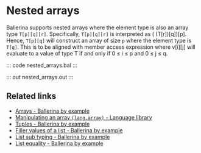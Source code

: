 # Nested arrays

Ballerina supports nested arrays where the element type is also an array type `T[p][q][r]`. Specifically, `T[p][q][r]` is interpreted as ( (T[r])[q])[p]. Hence, `T[p][q]` will construct an array of size `p` where the element type is `T[q]`. This is to be aligned with member access expression where v[i][j] will evaluate to a value of type T if and only if 0 ≤ i ≤ p and 0 ≤ j ≤ q.

::: code nested_arrays.bal :::

::: out nested_arrays.out :::

## Related links
- [Arrays - Ballerina by example](https://ballerina.io/learn/by-example/arrays)
- [Manipulating an array `(lang.array)` - Language library](https://lib.ballerina.io/ballerina/lang.array)
- [Tuples - Ballerina by example](https://ballerina.io/learn/by-example/tuples)
- [Filler values of a list - Ballerina by example](https://ballerina.io/learn/by-example/filler-values-of-a-list)
- [List sub typing - Ballerina by example](https://ballerina.io/learn/by-example/list-subtyping)
- [List equality - Ballerina by example](https://ballerina.io/learn/by-example/list-equality)
